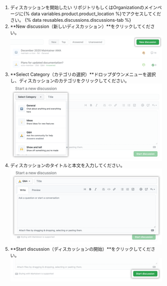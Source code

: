 1. ディスカッションを開始したい
リポジトリもしくはOrganizationのメインページに{% data variables.product.product_location %}でアクセスしてください。
{% data reusables.discussions.discussions-tab %}
1. **New discussion（新しいディスカッション）**をクリックしてください。 ![リポジトリの"ディスカッション" タブ内の"新しいディスカッション" ボタン](/assets/images/help/discussions/new-discussion-button.png)
1. **Select Category（カテゴリの選択）**ドロップダウンメニューを選択し、ディスカッションのカテゴリをクリックしてください。 !["カテゴリの選択" ドロップダウンメニューと、リポジトリ内の利用可能なカテゴリのリスト](/assets/images/help/discussions/new-discussion-select-category-dropdown-menu.png)
1. ディスカッションのタイトルと本文を入力してください。 ![新しいディスカッションのタイトルと本文のテキストフィールド](/assets/images/help/discussions/new-discussion-title-and-body-fields.png)
1. **Start discussion（ディスカッションの開始）**をクリックしてください。 !["ディスカッションの開始" ボタン](/assets/images/help/discussions/new-discussion-start-discussion-button.png)
